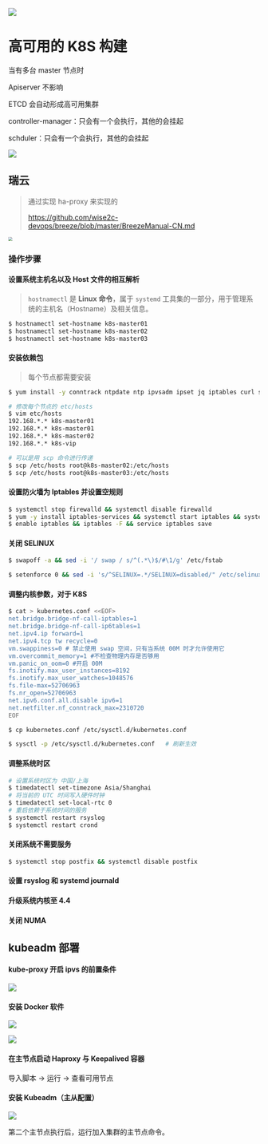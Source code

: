 ![](img/K8S-运维.jpg)



# 高可用的 K8S 构建

当有多台 master 节点时

Apiserver 不影响

ETCD 会自动形成高可用集群

controller-manager：只会有一个会执行，其他的会挂起

schduler：只会有一个会执行，其他的会挂起

![](img/1743038544820.jpg)

## 瑞云

> 通过实现 ha-proxy 来实现的
>
> https://github.com/wise2c-devops/breeze/blob/master/BreezeManual-CN.md

<img src="img/1743038729455.jpg" style="zoom:50%;" />



### 操作步骤

#### 设置系统主机名以及 Host 文件的相互解析

> `hostnamectl` 是 **Linux 命令**，属于 `systemd` 工具集的一部分，用于管理系统的主机名（Hostname）及相关信息。

~~~bash
$ hostnamectl set-hostname k8s-master01
$ hostnamectl set-hostname k8s-master02
$ hostnamectl set-hostname k8s-master03
~~~



#### 安装依赖包

> 每个节点都需要安装

~~~bash
$ yum install -y conntrack ntpdate ntp ipvsadm ipset jq iptables curl sysstat libseccomp wget vim net-tools git

# 修改每个节点的 etc/hosts
$ vim etc/hosts
192.168.*.* k8s-master01
192.168.*.* k8s-master01
192.168.*.* k8s-master02
192.168.*.* k8s-vip

# 可以是用 scp 命令进行传递
$ scp /etc/hosts root@k8s-master02:/etc/hosts
$ scp /etc/hosts root@k8s-master03:/etc/hosts
~~~



#### 设置防火墙为 Iptables 并设置空规则

~~~bash
$ systemctl stop firewalld && systemctl disable firewalld
$ yum -y install iptables-services && systemctl start iptables && systemctl 
$ enable iptables && iptables -F && service iptables save
~~~



#### 关闭 SELINUX

~~~bash
$ swapoff -a && sed -i '/ swap / s/^(.*\)$/#\1/g' /etc/fstab

$ setenforce 0 && sed -i 's/^SELINUX=.*/SELINUX=disabled/" /etc/selinux/config
~~~



#### 调整内核参数，对于 K8S

~~~bash
$ cat > kubernetes.conf <<EOF> 
net.bridge.bridge-nf-call-iptables=1
net.bridge.bridge-nf-call-ip6tables=1
net.ipv4.ip forward=1
net.ipv4.tcp tw recycle=0
vm.swappiness=0 # 禁止使用 swap 空间，只有当系统 00M 时才允许使用它
vm.overcommit_memory=1 #不检查物理内存是否够用
vm.panic_on_oom=0 #开启 00M
fs.inotify.max_user_instances=8192
fs.inotify.max_user_watches=1048576
fs.file-max=52706963
fs.nr_open=52706963
net.ipv6.conf.all.disable ipv6=1
net.netfilter.nf_conntrack_max=2310720
EOF

$ cp kubernetes.conf /etc/sysctl.d/kubernetes.conf

$ sysctl -p /etc/sysctl.d/kubernetes.conf	# 刷新生效
~~~

#### 调整系统时区

~~~bash
# 设置系统时区为 中国/上海
$ timedatectl set-timezone Asia/Shanghai
# 将当前的 UTC 时间写入硬件时钟
$ timedatectl set-local-rtc 0
# 重启依赖于系统时间的服务
$ systemctl restart rsyslog
$ systemctl restart crond
~~~

#### 关闭系统不需要服务

~~~bash
$ systemctl stop postfix && systemctl disable postfix
~~~

#### 设置 rsyslog 和 systemd journald



#### 升级系统内核至 4.4



#### 关闭 NUMA



## kubeadm 部署

#### kube-proxy 开启 ipvs 的前置条件

![](img/1743115532146.jpg)

#### 安装 Docker 软件

![](img/1743115703716.jpg)

![](img/1743115742575.jpg)



#### 在主节点启动 Haproxy 与 Keepalived 容器

导入脚本 -> 运行 -> 查看可用节点

#### 安装 Kubeadm（主从配置）

![](img/1743116254944.jpg)

第二个主节点执行后，运行加入集群的主节点命令。













































